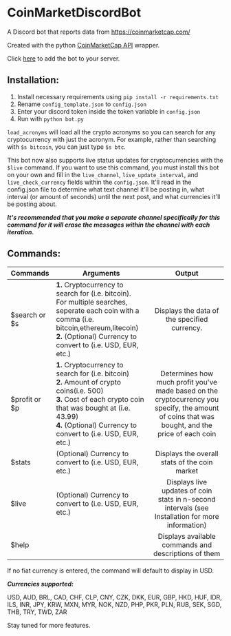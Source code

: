 # CoinMarketDiscordBot
A Discord bot that reports data from https://coinmarketcap.com/

Created with the python [CoinMarketCap API](https://github.com/mrsmn/coinmarketcap-api) wrapper.

Click [here](https://discordapp.com/oauth2/authorize?&client_id=353373501274456065&scope=bot) to add the bot to your server.

## Installation:
1. Install necessary requirements using ```pip install -r requirements.txt```
2. Rename `config_template.json` to `config.json`
3. Enter your discord token inside the token variable in `config.json`
4. Run with ```python bot.py```

```load_acronyms``` will load all the crypto acronyms so you can search for any cryptocurrency with just the acronym. For example, rather than searching with ```$s bitcoin```, you can just type ```$s btc```.

This bot now also supports live status updates for cryptocurrencies with the `$live` command. If you want to use this command, you must install this bot on your own and fill in the `live_channel`, `live_update_interval`, and `live_check_currency` fields within the `config.json`. It'll read in the config.json file to determine what text channel it'll be posting in, what interval (or amount of seconds) until the next post, and what currencies it'll be posting about.

***It's recommended that you make a separate channel specifically for this command for it will erase the messages within the channel with each iteration.***

## Commands:
| Commands      | Arguments | Output        |
| ------------- | --------- | :------------:|
| $search or $s | **1.** Cryptocurrency to search for (i.e. bitcoin).<br>For multiple searches, seperate each coin with a comma (i.e. bitcoin,ethereum,litecoin)<br>**2.** (Optional) Currency to convert to (i.e. USD, EUR, etc.) | Displays the data of the specified currency. |
| $profit or $p | **1.** Cryptocurrency to search for (i.e. bitcoin)<br>**2.** Amount of crypto coins(i.e. 500)<br>**3.** Cost of each crypto coin that was bought at (i.e. 43.99)<br>**4.** (Optional) Currency to convert to (i.e. USD, EUR, etc.) | Determines how much profit you've made based on the cryptocurrency you specify, the amount of coins that was bought, and the price of each coin |
| $stats | (Optional) Currency to convert to (i.e. USD, EUR, etc.) | Displays the overall stats of the coin market |
| $live | (Optional) Currency to convert to (i.e. USD, EUR, etc.) | Displays live updates of coin stats in n-second intervals (see Installation for more information) |
| $help | | Displays available commands and descriptions of them |

If no fiat currency is entered, the command will default to display in USD.

***Currencies supported:***

USD, AUD, BRL, CAD, CHF, CLP, CNY, CZK, DKK, EUR, GBP, HKD, HUF, IDR, ILS, INR, JPY, KRW, MXN, MYR, NOK, NZD, PHP, PKR, PLN, RUB, SEK, SGD, THB, TRY, TWD, ZAR

Stay tuned for more features.
